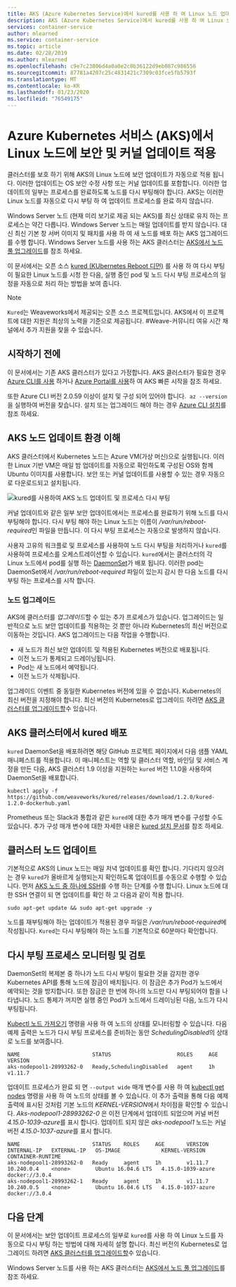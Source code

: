 ```yaml
---
title: AKS (Azure Kubernetes Service)에서 kured를 사용 하 여 Linux 노드 업데이트 및 다시 부팅
description: AKS (Azure Kubernetes Service)에서 kured를 사용 하 여 Linux 노드를 업데이트 하 고 자동으로 다시 부팅 하는 방법을 알아봅니다.
services: container-service
author: mlearned
ms.service: container-service
ms.topic: article
ms.date: 02/28/2019
ms.author: mlearned
ms.openlocfilehash: c9e7c23806d4a0a0e2c0b36122d9eb087c986556
ms.sourcegitcommit: 87781a4207c25c4831421c7309c03fce5fb5793f
ms.translationtype: MT
ms.contentlocale: ko-KR
ms.lasthandoff: 01/23/2020
ms.locfileid: "76549175"
---
```

# <a name="apply-security-and-kernel-updates-to-linux-nodes-in-azure-kubernetes-service-aks"></a>Azure Kubernetes 서비스 (AKS)에서 Linux 노드에 보안 및 커널 업데이트 적용

클러스터를 보호 하기 위해 AKS의 Linux 노드에 보안 업데이트가 자동으로 적용 됩니다. 이러한 업데이트는 OS 보안 수정 사항 또는 커널 업데이트를 포함합니다. 이러한 업데이트의 일부는 프로세스를 완료하도록 노드를 다시 부팅해야 합니다. AKS는 이러한 Linux 노드를 자동으로 다시 부팅 하 여 업데이트 프로세스를 완료 하지 않습니다.

Windows Server 노드 (현재 미리 보기로 제공 되는 AKS)를 최신 상태로 유지 하는 프로세스는 약간 다릅니다. Windows Server 노드는 매일 업데이트를 받지 않습니다. 대신 최신 기본 창 서버 이미지 및 패치를 사용 하 여 새 노드를 배포 하는 AKS 업그레이드를 수행 합니다. Windows Server 노드를 사용 하는 AKS 클러스터는 [AKS에서 노드 풀 업그레이드][nodepool-upgrade]를 참조 하세요.

이 문서에서는 오픈 소스 [kured (KUbernetes Reboot 디먼)][kured] 를 사용 하 여 다시 부팅이 필요한 Linux 노드를 시청 한 다음, 실행 중인 pod 및 노드 다시 부팅 프로세스의 일정을 자동으로 처리 하는 방법을 보여 줍니다.

> [!NOTE]
> `Kured`는 Weaveworks에서 제공되는 오픈 소스 프로젝트입니다. AKS에서 이 프로젝트에 대한 지원은 최상의 노력을 기준으로 제공됩니다. #Weave-커뮤니티 여유 시간 채널에서 추가 지원을 찾을 수 있습니다.

## <a name="before-you-begin"></a>시작하기 전에

이 문서에서는 기존 AKS 클러스터가 있다고 가정합니다. AKS 클러스터가 필요한 경우 [Azure CLI를 사용][aks-quickstart-cli] 하거나 [Azure Portal를 사용][aks-quickstart-portal]하 여 AKS 빠른 시작을 참조 하세요.

또한 Azure CLI 버전 2.0.59 이상이 설치 및 구성 되어 있어야 합니다.  `az --version`을 실행하여 버전을 찾습니다. 설치 또는 업그레이드 해야 하는 경우 [Azure CLI 설치][install-azure-cli]를 참조 하세요.

## <a name="understand-the-aks-node-update-experience"></a>AKS 노드 업데이트 환경 이해

AKS 클러스터에서 Kubernetes 노드는 Azure VM(가상 머신)으로 실행됩니다. 이러한 Linux 기반 VM은 매일 밤 업데이트를 자동으로 확인하도록 구성된 OS와 함께 Ubuntu 이미지를 사용합니다. 보안 또는 커널 업데이트를 사용할 수 있는 경우 자동으로 다운로드되고 설치됩니다.

![kured를 사용하여 AKS 노드 업데이트 및 프로세스 다시 부팅](media/node-updates-kured/node-reboot-process.png)

커널 업데이트와 같은 일부 보안 업데이트에서는 프로세스를 완료하기 위해 노드를 다시 부팅해야 합니다. 다시 부팅 해야 하는 Linux 노드는 이름이 */var/run/reboot-required*인 파일을 만듭니다. 이 다시 부팅 프로세스는 자동으로 발생하지 않습니다.

사용자 고유의 워크플로 및 프로세스를 사용하여 노드 다시 부팅을 처리하거나 `kured`를 사용하여 프로세스를 오케스트레이션할 수 있습니다. `kured`에서는 클러스터의 각 Linux 노드에서 pod를 실행 하는 [DaemonSet][DaemonSet]가 배포 됩니다. 이러한 pod는 DaemonSet에서 */var/run/reboot-required* 파일이 있는지 감시 한 다음 노드를 다시 부팅 하는 프로세스를 시작 합니다.

### <a name="node-upgrades"></a>노드 업그레이드

AKS에 클러스터를 *업그레이드*할 수 있는 추가 프로세스가 있습니다. 업그레이드는 일반적으로 노드 보안 업데이트를 적용하는 것 뿐만 아니라 Kubernetes의 최신 버전으로 이동하는 것입니다. AKS 업그레이드는 다음 작업을 수행합니다.

* 새 노드가 최신 보안 업데이트 및 적용된 Kubernetes 버전으로 배포됩니다.
* 이전 노드가 통제되고 드레이닝됩니다.
* Pod는 새 노드에서 예약됩니다.
* 이전 노드가 삭제됩니다.

업그레이드 이벤트 중 동일한 Kubernetes 버전에 있을 수 없습니다. Kubernetes의 최신 버전을 지정해야 합니다. 최신 버전의 Kubernetes로 업그레이드 하려면 [AKS 클러스터를 업그레이드할][aks-upgrade]수 있습니다.

## <a name="deploy-kured-in-an-aks-cluster"></a>AKS 클러스터에서 kured 배포

`kured` DaemonSet을 배포하려면 해당 GitHub 프로젝트 페이지에서 다음 샘플 YAML 매니페스트를 적용합니다. 이 매니페스트는 역할 및 클러스터 역할, 바인딩 및 서비스 계정을 만든 다음, AKS 클러스터 1.9 이상을 지원하는 `kured` 버전 1.1.0을 사용하여 DaemonSet을 배포합니다.

```console
kubectl apply -f https://github.com/weaveworks/kured/releases/download/1.2.0/kured-1.2.0-dockerhub.yaml
```

Prometheus 또는 Slack과 통합과 같은 `kured`에 대한 추가 매개 변수를 구성할 수도 있습니다. 추가 구성 매개 변수에 대한 자세한 내용은 [kured 설치 문서][kured-install]를 참조 하세요.

## <a name="update-cluster-nodes"></a>클러스터 노드 업데이트

기본적으로 AKS의 Linux 노드는 매일 저녁 업데이트를 확인 합니다. 기다리지 않으려는 경우 `kured`가 올바르게 실행되는지 확인하도록 업데이트를 수동으로 수행할 수 있습니다. 먼저 [AKS 노드 중 하나에 SSH][aks-ssh]를 수행 하는 단계를 수행 합니다. Linux 노드에 대한 SSH 연결이 되 면 업데이트를 확인 하 고 다음과 같이 적용 합니다.

```console
sudo apt-get update && sudo apt-get upgrade -y
```

노드를 재부팅해야 하는 업데이트가 적용된 경우 파일은 */var/run/reboot-required*에 작성됩니다. `Kured`는 다시 부팅해야 하는 노드를 기본적으로 60분마다 확인합니다.

## <a name="monitor-and-review-reboot-process"></a>다시 부팅 프로세스 모니터링 및 검토

DaemonSet의 복제본 중 하나가 노드 다시 부팅이 필요한 것을 감지한 경우 Kubernetes API를 통해 노드에 잠금이 배치됩니다. 이 잠금은 추가 Pod가 노드에서 예약되는 것을 방지합니다. 또한 잠금은 한 번에 하나의 노드만 다시 부팅되어야 함을 나타냅니다. 노드 통제가 꺼지면 실행 중인 Pod가 노드에서 드레이닝된 다음, 노드가 다시 부팅됩니다.

[Kubectl 노드 가져오기][kubectl-get-nodes] 명령을 사용 하 여 노드의 상태를 모니터링할 수 있습니다. 다음 예제 출력은 노드가 다시 부팅 프로세스를 준비하는 동안 *SchedulingDisabled*의 상태로 노드를 보여줍니다.

```
NAME                       STATUS                     ROLES     AGE       VERSION
aks-nodepool1-28993262-0   Ready,SchedulingDisabled   agent     1h        v1.11.7
```

업데이트 프로세스가 완료 되 면 `--output wide` 매개 변수를 사용 하 여 [kubectl get nodes][kubectl-get-nodes] 명령을 사용 하 여 노드의 상태를 볼 수 있습니다. 이 추가 출력을 통해 다음 예제 출력에 표시된 것처럼 기본 노드의 *KERNEL-VERSION*에서 차이점을 확인할 수 있습니다. *Aks-nodepool1-28993262-0* 은 이전 단계에서 업데이트 되었으며 커널 버전 *4.15.0-1039-azure*를 표시 합니다. 업데이트 되지 않은 *aks-nodepool1* 노드는 커널 버전 *4.15.0-1037-azure*를 표시 합니다.

```
NAME                       STATUS    ROLES     AGE       VERSION   INTERNAL-IP   EXTERNAL-IP   OS-IMAGE             KERNEL-VERSION      CONTAINER-RUNTIME
aks-nodepool1-28993262-0   Ready     agent     1h        v1.11.7   10.240.0.4    <none>        Ubuntu 16.04.6 LTS   4.15.0-1039-azure   docker://3.0.4
aks-nodepool1-28993262-1   Ready     agent     1h        v1.11.7   10.240.0.5    <none>        Ubuntu 16.04.6 LTS   4.15.0-1037-azure   docker://3.0.4
```

## <a name="next-steps"></a>다음 단계

이 문서에서는 보안 업데이트 프로세스의 일부로 `kured`를 사용 하 여 Linux 노드를 자동으로 다시 부팅 하는 방법에 대해 자세히 설명 합니다. 최신 버전의 Kubernetes로 업그레이드 하려면 [AKS 클러스터를 업그레이드할][aks-upgrade]수 있습니다.

Windows Server 노드를 사용 하는 AKS 클러스터는 [AKS에서 노드 풀 업그레이드][nodepool-upgrade]를 참조 하세요.

<!-- LINKS - external -->
[kured]: https://github.com/weaveworks/kured
[kured-install]: https://github.com/weaveworks/kured#installation
[kubectl-get-nodes]: https://kubernetes.io/docs/reference/generated/kubectl/kubectl-commands#get

<!-- LINKS - internal -->
[aks-quickstart-cli]: kubernetes-walkthrough.md
[aks-quickstart-portal]: kubernetes-walkthrough-portal.md
[install-azure-cli]: /cli/azure/install-azure-cli
[DaemonSet]: concepts-clusters-workloads.md#statefulsets-and-daemonsets
[aks-ssh]: ssh.md
[aks-upgrade]: upgrade-cluster.md
[nodepool-upgrade]: use-multiple-node-pools.md#upgrade-a-node-pool
